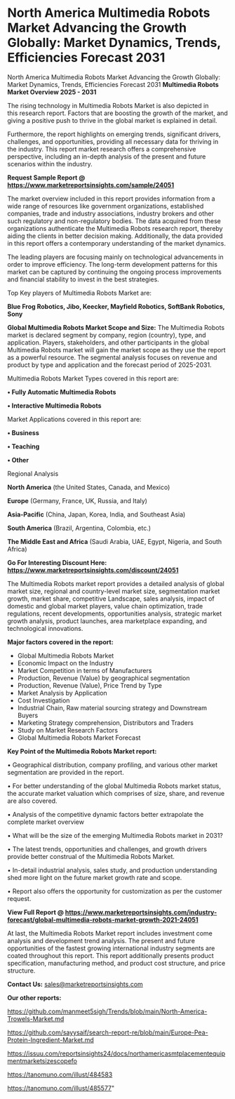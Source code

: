 # North America Multimedia Robots Market Advancing the Growth Globally: Market Dynamics, Trends, Efficiencies Forecast 2031
 North America Multimedia Robots Market Advancing the Growth Globally: Market Dynamics, Trends, Efficiencies Forecast 2031
<Strong> Multimedia Robots Market Overview 2025 - 2031</strong>

The rising technology in Multimedia Robots Market is also depicted in this research report. Factors that are boosting the growth of the market, and giving a positive push to thrive in the global market is explained in detail.

Furthermore, the report highlights on emerging trends, significant drivers, challenges, and opportunities, providing all necessary data for thriving in the industry. This report market research offers a comprehensive perspective, including an in-depth analysis of the present and future scenarios within the industry.

<strong>Request Sample Report @ <a href=https://www.marketreportsinsights.com/sample/24051>https://www.marketreportsinsights.com/sample/24051</a></strong>

The market overview included in this report provides information from a wide range of resources like government organizations, established companies, trade and industry associations, industry brokers and other such regulatory and non-regulatory bodies. The data acquired from these organizations authenticate the Multimedia Robots research report, thereby aiding the clients in better decision making. Additionally, the data provided in this report offers a contemporary understanding of the market dynamics.

The leading players are focusing mainly on technological advancements in order to improve efficiency. The long-term development patterns for this market can be captured by continuing the ongoing process improvements and financial stability to invest in the best strategies.

Top Key players of Multimedia Robots Market are:

<strong>Blue Frog Robotics, Jibo, Keecker, Mayfield Robotics, SoftBank Robotics, Sony</strong>

<strong><b>Global Multimedia Robots Market Scope and Size:</b></strong>
The Multimedia Robots market is declared segment by company, region (country), type, and application. Players, stakeholders, and other participants in the global Multimedia Robots market will gain the market scope as they use the report as a powerful resource. The segmental analysis focuses on revenue and product by type and application and the forecast period of 2025-2031.

Multimedia Robots Market Types covered in this report are:

<strong>• Fully Automatic Multimedia Robots

• Interactive Multimedia Robots</strong>

Market Applications covered in this report are:

<strong>• Business

• Teaching

• Other</strong> 

Regional Analysis

<strong>North America</strong> (the United States, Canada, and Mexico)

<strong>Europe</strong> (Germany, France, UK, Russia, and Italy)

<strong>Asia-Pacific</strong> (China, Japan, Korea, India, and Southeast Asia)

<strong>South America</strong> (Brazil, Argentina, Colombia, etc.)

<strong>The Middle East and Africa</strong> (Saudi Arabia, UAE, Egypt, Nigeria, and South Africa)

<strong>Go For Interesting Discount Here: <a href=https://www.marketreportsinsights.com/discount/24051>https://www.marketreportsinsights.com/discount/24051</a></strong>

The Multimedia Robots market report provides a detailed analysis of global market size, regional and country-level market size, segmentation market growth, market share, competitive Landscape, sales analysis, impact of domestic and global market players, value chain optimization, trade regulations, recent developments, opportunities analysis, strategic market growth analysis, product launches, area marketplace expanding, and technological innovations.

<strong><b>Major factors covered in the report:</b></strong>
<ul>
  <li>Global Multimedia Robots Market </li>
  <li>Economic Impact on the Industry</li>
  <li>Market Competition in terms of Manufacturers</li>
  <li>Production, Revenue (Value) by geographical segmentation</li>
  <li>Production, Revenue (Value), Price Trend by Type</li>
  <li>Market Analysis by Application</li>
  <li>Cost Investigation</li>
  <li>Industrial Chain, Raw material sourcing strategy and Downstream Buyers</li>
  <li>Marketing Strategy comprehension, Distributors and Traders</li>
  <li>Study on Market Research Factors</li>
  <li>Global Multimedia Robots Market Forecast</li>
</ul>

<strong><b>Key Point of the Multimedia Robots Market report:</b></strong>

• Geographical distribution, company profiling, and various other market segmentation are provided in the report.

• For better understanding of the global Multimedia Robots market status, the accurate market valuation which comprises of size, share, and revenue are also covered.

• Analysis of the competitive dynamic factors better extrapolate the complete market overview

• What will be the size of the emerging Multimedia Robots market in 2031?

• The latest trends, opportunities and challenges, and growth drivers provide better construal of the Multimedia Robots Market.

• In-detail industrial analysis, sales study, and production understanding shed more light on the future market growth rate and scope.

• Report also offers the opportunity for customization as per the customer request.

<strong><b>View Full Report @ <a href=https://www.marketreportsinsights.com/industry-forecast/global-multimedia-robots-market-growth-2021-24051>https://www.marketreportsinsights.com/industry-forecast/global-multimedia-robots-market-growth-2021-24051</a></b></strong>


At last, the Multimedia Robots Market report includes investment come analysis and development trend analysis. The present and future opportunities of the fastest growing international industry segments are coated throughout this report. This report additionally presents product specification, manufacturing method, and product cost structure, and price structure.

<strong>Contact Us:</strong>
sales@marketreportsinsights.com

<strong>Our other reports:</strong>

<a href=https://github.com/manmeet5sigh/Trends/blob/main/North-America-Trowels-Market.md>https://github.com/manmeet5sigh/Trends/blob/main/North-America-Trowels-Market.md</a>

<a href=https://github.com/sayysaif/search-report-re/blob/main/Europe-Pea-Protein-Ingredient-Market.md>https://github.com/sayysaif/search-report-re/blob/main/Europe-Pea-Protein-Ingredient-Market.md</a>

<a href=https://issuu.com/reportsinsights24/docs/northamericasmtplacementequipmentmarketsizescopefo>https://issuu.com/reportsinsights24/docs/northamericasmtplacementequipmentmarketsizescopefo</a>

<a href=https://tanomuno.com/illust/484583>https://tanomuno.com/illust/484583</a>

<a href=https://tanomuno.com/illust/485577>https://tanomuno.com/illust/485577</a>"
